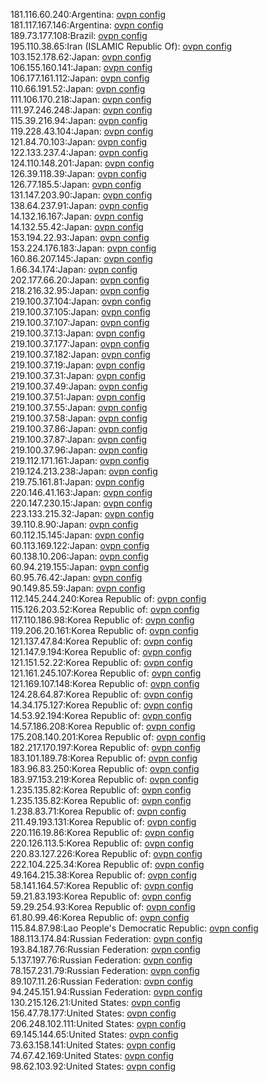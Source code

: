 181.116.60.240:Argentina: [ovpn config](vpn/181_116_60_240.ovpn)  
181.117.167.146:Argentina: [ovpn config](vpn/181_117_167_146.ovpn)  
189.73.177.108:Brazil: [ovpn config](vpn/189_73_177_108.ovpn)  
195.110.38.65:Iran (ISLAMIC Republic Of): [ovpn config](vpn/195_110_38_65.ovpn)  
103.152.178.62:Japan: [ovpn config](vpn/103_152_178_62.ovpn)  
106.155.160.141:Japan: [ovpn config](vpn/106_155_160_141.ovpn)  
106.177.161.112:Japan: [ovpn config](vpn/106_177_161_112.ovpn)  
110.66.191.52:Japan: [ovpn config](vpn/110_66_191_52.ovpn)  
111.106.170.218:Japan: [ovpn config](vpn/111_106_170_218.ovpn)  
111.97.246.248:Japan: [ovpn config](vpn/111_97_246_248.ovpn)  
115.39.216.94:Japan: [ovpn config](vpn/115_39_216_94.ovpn)  
119.228.43.104:Japan: [ovpn config](vpn/119_228_43_104.ovpn)  
121.84.70.103:Japan: [ovpn config](vpn/121_84_70_103.ovpn)  
122.133.237.4:Japan: [ovpn config](vpn/122_133_237_4.ovpn)  
124.110.148.201:Japan: [ovpn config](vpn/124_110_148_201.ovpn)  
126.39.118.39:Japan: [ovpn config](vpn/126_39_118_39.ovpn)  
126.77.185.5:Japan: [ovpn config](vpn/126_77_185_5.ovpn)  
131.147.203.90:Japan: [ovpn config](vpn/131_147_203_90.ovpn)  
138.64.237.91:Japan: [ovpn config](vpn/138_64_237_91.ovpn)  
14.132.16.167:Japan: [ovpn config](vpn/14_132_16_167.ovpn)  
14.132.55.42:Japan: [ovpn config](vpn/14_132_55_42.ovpn)  
153.194.22.93:Japan: [ovpn config](vpn/153_194_22_93.ovpn)  
153.224.176.183:Japan: [ovpn config](vpn/153_224_176_183.ovpn)  
160.86.207.145:Japan: [ovpn config](vpn/160_86_207_145.ovpn)  
1.66.34.174:Japan: [ovpn config](vpn/1_66_34_174.ovpn)  
202.177.66.20:Japan: [ovpn config](vpn/202_177_66_20.ovpn)  
218.216.32.95:Japan: [ovpn config](vpn/218_216_32_95.ovpn)  
219.100.37.104:Japan: [ovpn config](vpn/219_100_37_104.ovpn)  
219.100.37.105:Japan: [ovpn config](vpn/219_100_37_105.ovpn)  
219.100.37.107:Japan: [ovpn config](vpn/219_100_37_107.ovpn)  
219.100.37.13:Japan: [ovpn config](vpn/219_100_37_13.ovpn)  
219.100.37.177:Japan: [ovpn config](vpn/219_100_37_177.ovpn)  
219.100.37.182:Japan: [ovpn config](vpn/219_100_37_182.ovpn)  
219.100.37.19:Japan: [ovpn config](vpn/219_100_37_19.ovpn)  
219.100.37.31:Japan: [ovpn config](vpn/219_100_37_31.ovpn)  
219.100.37.49:Japan: [ovpn config](vpn/219_100_37_49.ovpn)  
219.100.37.51:Japan: [ovpn config](vpn/219_100_37_51.ovpn)  
219.100.37.55:Japan: [ovpn config](vpn/219_100_37_55.ovpn)  
219.100.37.58:Japan: [ovpn config](vpn/219_100_37_58.ovpn)  
219.100.37.86:Japan: [ovpn config](vpn/219_100_37_86.ovpn)  
219.100.37.87:Japan: [ovpn config](vpn/219_100_37_87.ovpn)  
219.100.37.96:Japan: [ovpn config](vpn/219_100_37_96.ovpn)  
219.112.171.161:Japan: [ovpn config](vpn/219_112_171_161.ovpn)  
219.124.213.238:Japan: [ovpn config](vpn/219_124_213_238.ovpn)  
219.75.161.81:Japan: [ovpn config](vpn/219_75_161_81.ovpn)  
220.146.41.163:Japan: [ovpn config](vpn/220_146_41_163.ovpn)  
220.147.230.15:Japan: [ovpn config](vpn/220_147_230_15.ovpn)  
223.133.215.32:Japan: [ovpn config](vpn/223_133_215_32.ovpn)  
39.110.8.90:Japan: [ovpn config](vpn/39_110_8_90.ovpn)  
60.112.15.145:Japan: [ovpn config](vpn/60_112_15_145.ovpn)  
60.113.169.122:Japan: [ovpn config](vpn/60_113_169_122.ovpn)  
60.138.10.206:Japan: [ovpn config](vpn/60_138_10_206.ovpn)  
60.94.219.155:Japan: [ovpn config](vpn/60_94_219_155.ovpn)  
60.95.76.42:Japan: [ovpn config](vpn/60_95_76_42.ovpn)  
90.149.85.59:Japan: [ovpn config](vpn/90_149_85_59.ovpn)  
112.145.244.240:Korea Republic of: [ovpn config](vpn/112_145_244_240.ovpn)  
115.126.203.52:Korea Republic of: [ovpn config](vpn/115_126_203_52.ovpn)  
117.110.186.98:Korea Republic of: [ovpn config](vpn/117_110_186_98.ovpn)  
119.206.20.161:Korea Republic of: [ovpn config](vpn/119_206_20_161.ovpn)  
121.137.47.84:Korea Republic of: [ovpn config](vpn/121_137_47_84.ovpn)  
121.147.9.194:Korea Republic of: [ovpn config](vpn/121_147_9_194.ovpn)  
121.151.52.22:Korea Republic of: [ovpn config](vpn/121_151_52_22.ovpn)  
121.161.245.107:Korea Republic of: [ovpn config](vpn/121_161_245_107.ovpn)  
121.169.107.148:Korea Republic of: [ovpn config](vpn/121_169_107_148.ovpn)  
124.28.64.87:Korea Republic of: [ovpn config](vpn/124_28_64_87.ovpn)  
14.34.175.127:Korea Republic of: [ovpn config](vpn/14_34_175_127.ovpn)  
14.53.92.194:Korea Republic of: [ovpn config](vpn/14_53_92_194.ovpn)  
14.57.186.208:Korea Republic of: [ovpn config](vpn/14_57_186_208.ovpn)  
175.208.140.201:Korea Republic of: [ovpn config](vpn/175_208_140_201.ovpn)  
182.217.170.197:Korea Republic of: [ovpn config](vpn/182_217_170_197.ovpn)  
183.101.189.78:Korea Republic of: [ovpn config](vpn/183_101_189_78.ovpn)  
183.96.83.250:Korea Republic of: [ovpn config](vpn/183_96_83_250.ovpn)  
183.97.153.219:Korea Republic of: [ovpn config](vpn/183_97_153_219.ovpn)  
1.235.135.82:Korea Republic of: [ovpn config](vpn/1_235_135_82.ovpn)  
1.235.135.82:Korea Republic of: [ovpn config](vpn/1_235_135_82.ovpn)  
1.238.83.71:Korea Republic of: [ovpn config](vpn/1_238_83_71.ovpn)  
211.49.193.131:Korea Republic of: [ovpn config](vpn/211_49_193_131.ovpn)  
220.116.19.86:Korea Republic of: [ovpn config](vpn/220_116_19_86.ovpn)  
220.126.113.5:Korea Republic of: [ovpn config](vpn/220_126_113_5.ovpn)  
220.83.127.226:Korea Republic of: [ovpn config](vpn/220_83_127_226.ovpn)  
222.104.225.34:Korea Republic of: [ovpn config](vpn/222_104_225_34.ovpn)  
49.164.215.38:Korea Republic of: [ovpn config](vpn/49_164_215_38.ovpn)  
58.141.164.57:Korea Republic of: [ovpn config](vpn/58_141_164_57.ovpn)  
59.21.83.193:Korea Republic of: [ovpn config](vpn/59_21_83_193.ovpn)  
59.29.254.93:Korea Republic of: [ovpn config](vpn/59_29_254_93.ovpn)  
61.80.99.46:Korea Republic of: [ovpn config](vpn/61_80_99_46.ovpn)  
115.84.87.98:Lao People's Democratic Republic: [ovpn config](vpn/115_84_87_98.ovpn)  
188.113.174.84:Russian Federation: [ovpn config](vpn/188_113_174_84.ovpn)  
193.84.187.76:Russian Federation: [ovpn config](vpn/193_84_187_76.ovpn)  
5.137.197.76:Russian Federation: [ovpn config](vpn/5_137_197_76.ovpn)  
78.157.231.79:Russian Federation: [ovpn config](vpn/78_157_231_79.ovpn)  
89.107.11.26:Russian Federation: [ovpn config](vpn/89_107_11_26.ovpn)  
94.245.151.94:Russian Federation: [ovpn config](vpn/94_245_151_94.ovpn)  
130.215.126.21:United States: [ovpn config](vpn/130_215_126_21.ovpn)  
156.47.78.177:United States: [ovpn config](vpn/156_47_78_177.ovpn)  
206.248.102.111:United States: [ovpn config](vpn/206_248_102_111.ovpn)  
69.145.144.65:United States: [ovpn config](vpn/69_145_144_65.ovpn)  
73.63.158.141:United States: [ovpn config](vpn/73_63_158_141.ovpn)  
74.67.42.169:United States: [ovpn config](vpn/74_67_42_169.ovpn)  
98.62.103.92:United States: [ovpn config](vpn/98_62_103_92.ovpn)  
